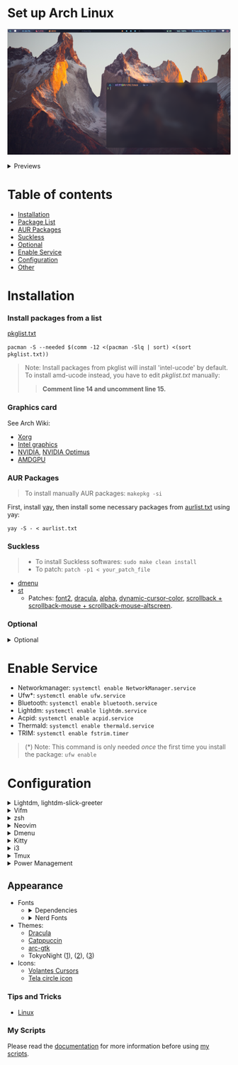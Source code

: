 # Set up Arch Linux

![](https://raw.githubusercontent.com/nguyenletientrien/Dotfiles/master/.github/qtile0.png)

<details>
<summary>Previews</summary>

- ***i3-wm, i3bar, pfetch, gotop.***
![](https://raw.githubusercontent.com/nguyenletientrien/Dotfiles/master/.github/i3.png)

- ***Qtile, nvim, neofetch, gotop, rofi, conky, i3lock-color.***
![](https://raw.githubusercontent.com/nguyenletientrien/Dotfiles/master/.github/qtile1.png)
![](https://raw.githubusercontent.com/nguyenletientrien/Dotfiles/master/.github/qtile2.png)
![](https://raw.githubusercontent.com/nguyenletientrien/Dotfiles/master/.github/qtile3.png)
![](https://raw.githubusercontent.com/nguyenletientrien/Dotfiles/master/.github/qtile4.png)
![](https://raw.githubusercontent.com/nguyenletientrien/Dotfiles/master/.github/qtile5.png)
> [Download](https://github.com/nguyenletientrien/Wallpapers) Wallpapers.

</details>

# Table of contents

- [Installation](https://github.com/nguyenletientrien/Dotfiles#installation)
- [Package List](https://github.com/nguyenletientrien/Dotfiles#install-packages-from-a-list)
- [AUR Packages](https://github.com/nguyenletientrien/Dotfiles#aur-packages)
- [Suckless](https://github.com/nguyenletientrien/Dotfiles#suckless)
- [Optional](https://github.com/nguyenletientrien/Dotfiles#optional)
- [Enable Service](https://github.com/nguyenletientrien/Dotfiles#enable-service)
- [Configuration](https://github.com/nguyenletientrien/Dotfiles#configuration)
- [Other](https://github.com/nguyenletientrien/Dotfiles#other)

# Installation

### Install packages from a list
[pkglist.txt](https://github.com/nguyenletientrien/Dotfiles/blob/master/pkg/pkglist.txt)
```
pacman -S --needed $(comm -12 <(pacman -Slq | sort) <(sort pkglist.txt))
```
> Note: Install packages from pkglist will install 'intel-ucode' by default. To install amd-ucode instead, you have to edit *pkglist.txt* manually:
>> **Comment line 14 and uncomment line 15.**

### Graphics card
See Arch Wiki:
- [Xorg](https://wiki.archlinux.org/title/Xorg)
- [Intel graphics](https://wiki.archlinux.org/title/Intel_graphics)
- [NVIDIA](https://wiki.archlinux.org/title/NVIDIA), [NVIDIA Optimus](https://wiki.archlinux.org/title/NVIDIA_Optimus)
- [AMDGPU](https://wiki.archlinux.org/title/AMDGPU)

### AUR Packages
> To install manually AUR packages: `makepkg -si`

First, install [yay](https://aur.archlinux.org/packages/yay), then install some necessary packages from [aurlist.txt](https://github.com/nguyenletientrien/Dotfiles/blob/master/pkg/aurlist.txt) using yay:
```
yay -S - < aurlist.txt
```

### Suckless
> - To install Suckless softwares: `sudo make clean install`
> - To patch: `patch -p1 < your_patch_file`
- [dmenu](https://tools.suckless.org/dmenu)
- [st](https://st.suckless.org)
  - Patches: [font2](https://st.suckless.org/patches/font2), [dracula](https://st.suckless.org/patches/dracula), [alpha](https://st.suckless.org/patches/alpha), [dynamic-cursor-color](https://st.suckless.org/patches/dynamic-cursor-color), [scrollback + scrollback-mouse + scrollback-mouse-altscreen](https://st.suckless.org/patches/scrollback).

### Optional
<details>
<summary>Optional</summary>

> NOTE: You should read the application documentation for more information on the Archwiki or the application main page.
- mutt-wizard ([LukeSmith](https://github.com/LukeSmithxyz/mutt-wizard))
- Kdenlive
- GIMP
- Audacity
- OBS
- VirtualBox
- Virt-Manager
  > - `pacman -S libvirt iptables-nft qemu virt-manager`
  > - `sudo systemctl start/enable libvirtd`
  > - `sudo usermod -G libvirt -a <username>`
- LibreOffice 
  > *jre-openjdk* package is needed for LibreOffice Database.
- openssh
- reflector
- tlp
- auto-cpufreq ([github](https://github.com/AdnanHodzic/auto-cpufreq))
- redshift
- conky
- maim
- onboard
- cronie
- speedtest-cli
- shellcheck-bin ([AUR](https://aur.archlinux.org/packages/shellcheck-bin))
- teamviewer ([AUR](https://aur.archlinux.org/packages/teamviewer))
  > Note: If you use startx, you won't be able to open teamviewer
</details>

# Enable Service
- Networkmanager: `systemctl enable NetworkManager.service`
- Ufw\*: `systemctl enable ufw.service`
- Bluetooth: `systemctl enable bluetooth.service`
- Lightdm: `systemctl enable lightdm.service`
- Acpid: `systemctl enable acpid.service`
- Thermald: `systemctl enable thermald.service`
- TRIM: `systemctl enable fstrim.timer`
> (\*) Note: This command is only needed *once* the first time you install the package: `ufw enable`

# Configuration

<details>
<summary>Lightdm, lightdm-slick-greeter</summary>

#### Lightdm
- Edit config file in ***/etc/lightdm/lightdm.conf***
  ```
  [Seat:*]
  .....
  greeter-session=lightdm-slick-greeter
  user-session=qtile
  #user-session=i3
  .....
  ```
##### lightdm-slick-greeter
- Copy the picture you want to set background to ***/usr/share/backgrounds/***
- Create slick-greeter.conf as /etc/lightdm/slick-greeter.conf and edit:
  ```
  [Greeter]
  background=/usr/share/backgrounds/<picture>
  ```
</details>

<details>
<summary>Vifm</summary>

- Copy [dracula.vifm](https://github.com/vifm/vifm-colors/blob/master/dracula.vifm), [dwmlight.vifm](https://github.com/vifm/vifm-colors/blob/master/dwmlight.vifm) to `~/.config/vifm/colors/`
- Copy  **gitbranch**, **vifmrun** and **vifmimg** to `~/.config/vifm/scripts/`
- Copy **myvifmrc** to `~/.config/vifm/`
- In vifmrc files:
    - Comment or delete the line that set default colorscheme.
    - Search for `gvim` and comment or delete these lines.
    - Add this to your vifmrc: `source $HOME/.config/vifm/myvifmrc`
- If you want to have *image preview* then you need to read the **myvifmrc** and follow the steps in it (line 70).

> NOTE: you must execute **vifmrun** script to use vifm with Ueberzug support. In other way, you can create symbolic links to add this script to PATH (assuming ~/.local/bin is in your system-wide PATH): `ln -sf ~/.config/vifm/scripts/vifmrun ~/.local/bin/ifm`
</details>

<details>
<summary>zsh</summary>

- Copy ***zsh*** folder to ***~/.config/***
- To use [zsh-autosuggestion](https://github.com/zsh-users/zsh-autosuggestions) and [zsh-syntax-highlighting](https://github.com/zsh-users/zsh-syntax-highlighting), git clone from repository into ***~/.config/zsh/plugins/***
```
cd ~/.config/zsh/plugins
```
```
git clone https://github.com/zsh-users/zsh-autosuggestions.git
```
```
git clone https://github.com/zsh-users/zsh-syntax-highlighting.git
```
- Install [Starship prompt](https://starship.rs) and copy ***starship.toml*** file to ***~/.config/***
> Starship is available on the official repository.
</details>

<details>
<summary>Neovim</summary>

[See here.](https://github.com/nguyenletientrien/Dotfiles/tree/master/.github/NEOVIM.md)
</details>

<details>
<summary>Dmenu</summary>

- Edit *config.def.h*:
  - Font: `Hack Nerd Font`
  - Font size: `13`
  - Colors:
    ```
    [SchemeNorm] = { "#777c99", "#1a1b26" },
    [SchemeSel] = { "#0f0f14", "#7aa2f7" },
    ```
- Edit *dmenu_run*:
  - Add `-p "Run:"` after `dmenu "@"`
  - Example: `dmenu "$@" -p "Run:"`
</details>

<details>
<summary>Kitty</summary>

- Copy default config file to ***~/.config/***
  ```
  cp /usr/share/doc/kitty/kitty.conf /home/nltt/.config/kitty/
  ```
- Configure
    ```
    #: Fonts
    font_family      JetBrains Mono 
    bold_font        JetBrains Mono Bold
    italic_font      JetBrains Mono Italic
    bold_italic_font JetBrains Mono Bold Italic
    font_size 15.0
    
    #: Window layout
    window_padding_width 5
    hide_window_decorations yes
    
    #: Color scheme
    background_opacity 0.9
    
    #: TokyoNight theme
    include tokyonight_moon.conf
    #: Dracula theme
    # include dracula.conf
    ```
- Icons: download your favourite [icons](https://sw.kovidgoyal.net/kitty/faq/#i-do-not-like-the-kitty-icon) and edit `/usr/share/applications/kitty.desktop` to replace the `Icon` path
- Theme: [Dracula](https://draculatheme.com/kitty), [TokyoNight](https://github.com/folke/tokyonight.nvim/tree/main/extras/kitty)
</details>

<details>
<summary>i3</summary>

- Copy ***i3*** folder to ***~/.config/***
- Open ***i3/config*** file and edit for use!
- See more: [i3-README.md](https://github.com/nguyenletientrien/Dotfiles/tree/master/.config/i3)
- AutoTiling script: [https://github.com/nwg-piotr/autotiling](https://github.com/nwg-piotr/autotiling)
- Set background with feh: `feh --bg-fill /path/to/picture`
</details>

<details>
<summary>Tmux</summary>

#### Installation
Install [Oh my tmux](https://github.com/gpakosz/.tmux)
> [A list of awesome resources for tmux.](https://github.com/rothgar/awesome-tmux)
#### Configuration
> Pressing `<prefix> e` will open `~/.tmux.conf.local` with the editor defined by the `$EDITOR` environment variable (defaults to `vim` when empty).
- [Enable the Powerline look](https://github.com/gpakosz/.tmux#enabling-the-powerline-look)
- Theme colors
```
# custom theme
tmux_conf_theme_colour_1="#16161e"
tmux_conf_theme_colour_2="#24283b"
tmux_conf_theme_colour_3="#a9b1d6"
tmux_conf_theme_colour_4="#8be9fd"
tmux_conf_theme_colour_5="#f1fa8c"
tmux_conf_theme_colour_6="#16161e"
tmux_conf_theme_colour_7="#f8f8f2"
tmux_conf_theme_colour_8="#16161e"
tmux_conf_theme_colour_9="#f1fa8c"
tmux_conf_theme_colour_10="#ff79c6"
tmux_conf_theme_colour_11="#50fa7b"
tmux_conf_theme_colour_12="#a9b1d6"
tmux_conf_theme_colour_13="#f8f8f2"
tmux_conf_theme_colour_14="#16161e"
tmux_conf_theme_colour_15="#16161e"
tmux_conf_theme_colour_16="#ff5555"
tmux_conf_theme_colour_17="#f8f8f2"
```
- Configuring the status line:
```
tmux_conf_theme_status_left=" ❐ #S "
tmux_conf_theme_status_right=" #{prefix} #{mouse}#{pairing}#{synchronized} | #{username}#{root} | #{hostname} "
```
#### Fix *Neovim losing colorscheme when in tmux*:
> `$TERM` must be set to `xterm-256color`
- tmux.conf:
```
set-option -ga terminal-overrides ",xterm-256color:Tc"
```
</details>

<details>
<summary>Power Management</summary>

- [Hibernation](https://wiki.archlinux.org/title/Power_management/Suspend_and_hibernate#Hibernation)
- [Hibernate on low battery level](https://wiki.archlinux.org/title/laptop#Hibernate_on_low_battery_level)
- [Hybrid graphics](https://wiki.archlinux.org/title/hybrid_graphics)
- [TLP](https://linrunner.de/tlp/), [Arch Wiki](https://wiki.archlinux.org/title/TLP)
</details>

## Appearance
- Fonts
  - <details>
    <summary>Dependencies</summary>
      
      - Roboto Mono (dunst)
      - sans (Qtile, [dwm](https://github.com/nguyenletientrien/dwm))
      - Ubuntu Nerd Font (Qtile, i3, [dwm](https://github.com/nguyenletientrien/dwm))
      - Hack Nerd Font (Dmenu)
      - JetBrains Mono (Kitty)
    </details>
  - <details>
    <summary>Nerd Fonts</summary>

      - Arimo
      - CodeNewRoman
      - DejaVuSansMono
      - DroidSansMono
      - FiraCode
      - Go-Mono
      - Hack
      - JetBrainsMono
      - LiberationMono
      - Meslo
      - Mononoki
      - ProFont
      - RobotoMono
      - SourceCodePro
      - Ubuntu
    </details>
- Themes:
    - [Dracula](https://draculatheme.com)
    - [Catppuccin](https://github.com/catppuccin/catppuccin)
    - [arc-gtk](https://github.com/horst3180/Arc-theme)
    - TokyoNight ([1](https://github.com/folke/tokyonight.nvim)), ([2](https://github.com/enkia/tokyo-night-vscode-theme)), ([3](https://www.gnome-look.org/p/1681315/))
- Icons:
    - [Volantes Cursors](https://www.gnome-look.org/p/1356095)
    - [Tela circle icon](https://www.gnome-look.org/p/1359276)

### Tips and Tricks
- [Linux](https://github.com/nguyenletientrien/Dotfiles/tree/master/.github/TIPS.md)

### My Scripts
Please read the [documentation](https://github.com/nguyenletientrien/Dotfiles/tree/master/.github/SCRIPTS.md) for more information before using [my scripts](https://github.com/nguyenletientrien/Dotfiles/tree/master/.scripts).

